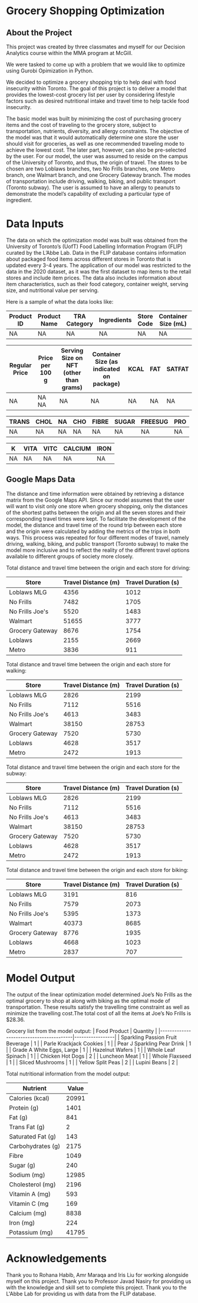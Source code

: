 # Grocery Shopping Optimization 
## About the Project
This project was created by three classmates and myself for our Decision Analytics course within the MMA program at McGill. 

We were tasked to come up with a problem that we would like to optimize using Gurobi Opimization in Python. 

We decided to optimize a grocery shopping trip to help deal with food insecurity within Toronto. The goal of this project is to deliver a model that provides the lowest-cost grocery list per user by considering lifestyle factors such as desired nutritional intake and travel time to help tackle food insecurity.

The basic model was built by minimizing the cost of purchasing grocery items and the cost of traveling to the grocery store, subject to transportation, nutrients, diversity, and allergy constraints. The objective of the model was that it would automatically determine one store the user should visit for groceries, as well as one recommended traveling mode to achieve the lowest cost. The later part, however, can also be pre-selected by the user. For our model, the user was assumed to reside on the campus of the University of Toronto, and thus, the origin of travel. The stores to be chosen are two Loblaws branches, two No Frills branches, one Metro branch, one Walmart branch, and one Grocery Gateway branch. The modes of transportation include driving, walking, biking, and public transport (Toronto subway). The user is assumed to have an allergy to peanuts to demonstrate the model’s capability of excluding a particular type of ingredient.



# Data Inputs

The data on which the optimization model was built was obtained from the University of Toronto’s (UofT) Food Labelling Information Program (FLIP) curated by the L’Abbe Lab. Data in the FLIP database contains information about packaged food items across different stores in Toronto that is updated every 3-4 years. The application of our model was restricted to the data in the 2020 dataset, as it was the first dataset to map items to the retail stores and include item prices. The data also includes information about item characteristics, such as their food category, container weight, serving size, and nutritional value per serving.  

Here is a sample of what the data looks like: 

| Product ID | Product Name | TRA Category | Ingredients | Store Code | Container Size (mL) | Container Size (g) |
|------------|--------------|--------------|-------------|------------|---------------------|--------------------|
|    NA         | NA              |   NA            |   NA           |       NA      |       NA               |        NA             |


| Regular   Price | Price per 100 g | Serving Size on NFT (other than   grams) | Container   Size (as indicated on package) | KCAL | FAT | SATFAT |
|-----------------|-----------------|------------------------------------------|--------------------------------------------|------|-----|--------|
|            NA     |      NA         NA    |  NA                                       |                                           NA |     NA  | NA     |      NA   |

| TRANS | CHOL | NA | CHO | FIBRE | SUGAR | FREESUG | PRO |
|-------|------|----|-----|-------|-------|---------|-----|
|     NA   | NA      |  NA   | NA     |   NA     | NA       |     NA     |   NA   |

| K | VITA | VITC | CALCIUM | IRON |
|---|------|------|---------|------|
| NA   |  NA     |   NA    |   NA       |  NA     |


## Google Maps Data

The distance and time information were obtained by retrieving a distance matrix from the Google Maps API. Since our model assumes that the user will want to visit only one store when grocery shopping, only the distances of the shortest paths between the origin and all the seven stores and their corresponding travel times were kept. To facilitate the development of the model, the distance and travel time of the round trip between each store and the origin were calculated by adding the metrics of the trips in both ways. This process was repeated for four different modes of travel, namely driving, walking, biking, and public transport (Toronto subway) to make the model more inclusive and to reflect the reality of the different travel options available to different groups of society more closely. 


Total distance and travel time between the origin and each store for driving:

 
 |     Store              |     Travel Distance (m)    |     Travel Duration (s)    |
|------------------------|----------------------------|----------------------------|
|     Loblaws MLG        |     4356                   |     1012                   |
|     No Frills          |     7482                   |     1705                   |
|     No Frills Joe's    |     5520                   |     1483                   |
|     Walmart            |     51655                  |     3777                   |
|     Grocery Gateway    |     8676                   |     1754                   |
|     Loblaws            |     2155                   |     2669                   |
|     Metro              |     3836                   |     911                    |


Total distance and travel time between the origin and each store for walking:

|     Store              |     Travel Distance (m)    |     Travel Duration (s)    |
|------------------------|----------------------------|----------------------------|
|     Loblaws MLG        |     2826                   |     2199                   |
|     No Frills          |     7112                   |     5516                   |
|     No Frills Joe's    |     4613                   |     3483                   |
|     Walmart            |     38150                  |     28753                  |
|     Grocery Gateway    |     7520                   |     5730                   |
|     Loblaws            |     4628                   |     3517                   |
|     Metro              |     2472                   |     1913                   |


Total distance and travel time between the origin and each store for the subway:

|     Store              |     Travel Distance (m)    |     Travel Duration (s)    |
|------------------------|----------------------------|----------------------------|
|     Loblaws MLG        |     2826                   |     2199                   |
|     No Frills          |     7112                   |     5516                   |
|     No Frills Joe's    |     4613                   |     3483                   |
|     Walmart            |     38150                  |     28753                  |
|     Grocery Gateway    |     7520                   |     5730                   |
|     Loblaws            |     4628                   |     3517                   |
|     Metro              |     2472                   |     1913                   |


Total distance and travel time between the origin and each store for biking:


|     Store              |     Travel Distance (m)    |     Travel Duration (s)    |
|------------------------|----------------------------|----------------------------|
|     Loblaws MLG        |     3191                   |     816                    |
|     No Frills          |     7579                   |     2073                   |
|     No Frills Joe's    |     5395                   |     1373                   |
|     Walmart            |     40373                  |     8685                   |
|     Grocery Gateway    |     8776                   |     1935                   |
|     Loblaws            |     4668                   |     1023                   |
|     Metro              |     2837                   |     707                    |


# Model Output
The output of the linear optimization model determined Joe’s No Frills as the optimal grocery to shop at along with biking as the optimal mode of transportation. These results satisfy the travelling time constraint as well as minimize the travelling cost.The total cost of all the items at Joe’s No Frills is $28.36. 

Grocery list from the model output: 
|     Food Product                        |     Quantity    |
|-----------------------------------------|-----------------|
|     Sparkling Passion Fruit Beverage    |     1           |
|     Parle Krackjack Cookies             |     1           |
|     Pear J Sparkling Pear Drink         |     1           |
|     Grade A White Eggs, Large           |     1           |
|     Hazelnut Wafers                     |     1           |
|     Whole Leaf Spinach                  |     1           |
|     Chicken Hot Dogs                    |     2           |
|     Luncheon Meat                       |     1           |
|     Whole Flaxseed                      |     1           |
|     Sliced Mushrooms                    |     1           |
|     Yellow Split Peas                   |     2           |
|     Lupini Beans                        |     2           |

Total nutritional information from the model output: 

|     Nutrient             |     Value    |
|--------------------------|--------------|
|     Calories (kcal)      |     20991    |
|     Protein (g)          |     1401     |
|     Fat (g)              |     841      |
|     Trans Fat (g)        |     2        |
|     Saturated Fat (g)    |     143      |
|     Carbohydrates (g)    |     2175     |
|     Fibre                |     1049     |
|     Sugar (g)            |     240      |
|     Sodium (mg)          |     12985    |
|     Cholesterol (mg)     |     2196     |
|     Vitamin A (mg)       |     593      |
|     Vitamin C (mg        |     169      |
|     Calcium (mg)         |     8838     |
|     Iron (mg)            |     224      |
|     Potassium (mg)       |     41795    |

# Acknowledgements
Thank you to Rohana Habib, Amr Maraqa and Iris Liu for working alongside myself on this project. Thank you to Professor Javad Nasiry for providing us with the knowledge and skill set to complete this project. Thank you to the L'Abbe Lab for providing us with data from the FLIP database.


